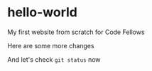 # hello-world

My first website from scratch for Code Fellows

Here are some more changes

And let's check `git status` now

